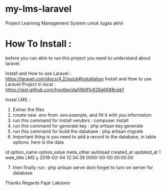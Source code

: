 # my-lms-laravel
Project Learning Management System untuk tugas akhir 

# How To Install :

before you can able to run this project you need to understand about laravel.

Install and How to use Laravel : https://laravel.com/docs/4.2/quick#installation
Install and How to use Laravel Project in local : https://gist.github.com/hootlex/da59b91c628a6688ceb1

Instal LMS : 
1. Extrac the files 
2. create new .env from .env.example, and fill it with you information
3. run this command for install vendors : composer install
4. run this command for generate key : php artisan key:generate
5. run this command for build the database : php artisan migrate
6. Important thing is you need to add a record to the database, in table options. here is the data 

id  option_name     option_value    meta_other  autoload    created_at              updated_at
1   web_title       LMS                         y           2019-02-04 12:34:39     0000-00-00 00:00:00

7. then finally run : php artisan serve
dont forget to turn on server for database

Thanks
Regards
Fajar Laksono
